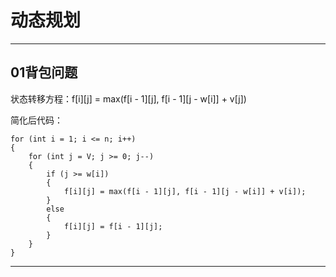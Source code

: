 # **动态规划**
***
## **01背包问题**

状态转移方程：f[i][j] = max(f[i - 1][j], f[i - 1][j - w[i]] + v[j])

简化后代码：
```
for (int i = 1; i <= n; i++)
{
    for (int j = V; j >= 0; j--)
    {
        if (j >= w[i])
        {
            f[i][j] = max(f[i - 1][j], f[i - 1][j - w[i]] + v[i]);
        }
        else
        {
            f[i][j] = f[i - 1][j];
        }
    }
}
```
***
